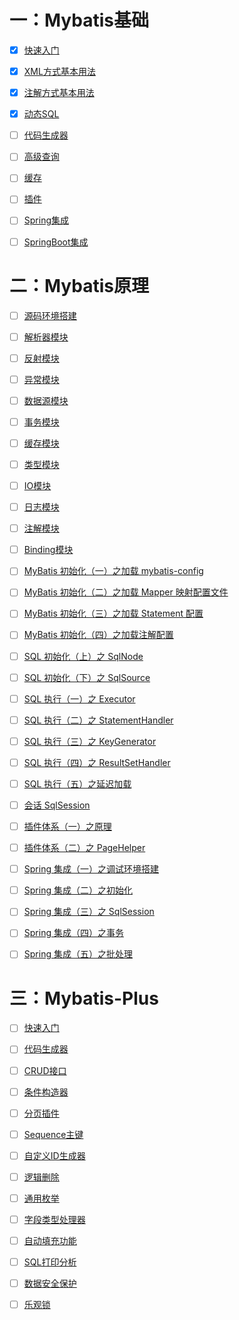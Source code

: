 # 一：Mybatis基础

- [x] [快速入门](https://github.com/Rocks526/Java-Notes/blob/master/docs/常用框架/Mybatis/01-快速入门.md)

- [x] [XML方式基本用法](https://github.com/Rocks526/Java-Notes/blob/master/docs/常用框架/Mybatis/02-XML基本方式用法.md)

- [x] [注解方式基本用法](https://github.com/Rocks526/Java-Notes/blob/master/docs/常用框架/Mybatis/03-注解方式基本用法.md)

- [x] [动态SQL](https://github.com/Rocks526/Java-Notes/blob/master/docs/常用框架/Mybatis/04-动态SQL.md)

- [ ] [代码生成器](https://github.com/Rocks526/Java-Notes/blob/master/docs/常用框架/Mybatis/05-代码生成器.md)

- [ ] [高级查询](https://github.com/Rocks526/Java-Notes/blob/master/docs/常用框架/Mybatis/06-高级查询.md)

- [ ] [缓存](https://github.com/Rocks526/Java-Notes/blob/master/docs/常用框架/Mybatis/07-缓存配置.md)

- [ ] [插件](https://github.com/Rocks526/Java-Notes/blob/master/docs/常用框架/Mybatis/08-插件.md)

- [ ] [Spring集成](https://github.com/Rocks526/Java-Notes/blob/master/docs/常用框架/Mybatis/09-Spring集成.md)

- [ ] [SpringBoot集成](https://github.com/Rocks526/Java-Notes/blob/master/docs/常用框架/Mybatis/10-SpringBoot集成.md)

# 二：Mybatis原理

- [ ] [源码环境搭建](https://github.com/Rocks526/Java-Notes/blob/master/docs/常用框架/Mybatis/11-源码环境搭建.md)

- [ ] [解析器模块](https://github.com/Rocks526/Java-Notes/blob/master/docs/常用框架/Mybatis/12-解析器模块源码.md)

- [ ] [反射模块](https://github.com/Rocks526/Java-Notes/blob/master/docs/常用框架/Mybatis/13-反射模块.md)

- [ ] [异常模块](https://github.com/Rocks526/Java-Notes/blob/master/docs/常用框架/Mybatis/14-异常模块.md)

- [ ] [数据源模块](https://github.com/Rocks526/Java-Notes/blob/master/docs/常用框架/Mybatis/15-数据源模块.md)

- [ ] [事务模块](https://github.com/Rocks526/Java-Notes/blob/master/docs/常用框架/Mybatis/16-事务模块.md)

- [ ] [缓存模块](https://github.com/Rocks526/Java-Notes/blob/master/docs/常用框架/Mybatis/17-缓存模块.md)

- [ ] [类型模块](https://github.com/Rocks526/Java-Notes/blob/master/docs/常用框架/Mybatis/18-类型模块.md)

- [ ] [IO模块](https://github.com/Rocks526/Java-Notes/blob/master/docs/常用框架/Mybatis/19-IO模块.md)

- [ ] [日志模块](https://github.com/Rocks526/Java-Notes/blob/master/docs/常用框架/Mybatis/20-日志模块.md)

- [ ] [注解模块](https://github.com/Rocks526/Java-Notes/blob/master/docs/常用框架/Mybatis/21-注解模块.md)

- [ ] [Binding模块](https://github.com/Rocks526/Java-Notes/blob/master/docs/常用框架/Mybatis/22-Binding模块.md)

- [ ] [MyBatis 初始化（一）之加载 mybatis-config](https://github.com/Rocks526/Java-Notes/blob/master/docs/常用框架/Mybatis/23-MyBatis初始化（一）之加载mybatis-config.md)

- [ ] [MyBatis 初始化（二）之加载 Mapper 映射配置文件](https://github.com/Rocks526/Java-Notes/blob/master/docs/常用框架/Mybatis/24-MyBatis初始化（二）之加载Mapper映射配置文件.md)

- [ ] [MyBatis 初始化（三）之加载 Statement 配置](https://github.com/Rocks526/Java-Notes/blob/master/docs/常用框架/Mybatis/25-MyBatis初始化（三）之加载Statement配置.md)

- [ ] [MyBatis 初始化（四）之加载注解配置](https://github.com/Rocks526/Java-Notes/blob/master/docs/常用框架/Mybatis/26-MyBatis初始化（四）之加载注解配置.md)

- [ ] [SQL 初始化（上）之 SqlNode](https://github.com/Rocks526/Java-Notes/blob/master/docs/常用框架/Mybatis/27-SQL初始化之SqlNode.md)

- [ ] [SQL 初始化（下）之 SqlSource](https://github.com/Rocks526/Java-Notes/blob/master/docs/常用框架/Mybatis/28-SQL初始化（下）之SqlSource.md)

- [ ] [SQL 执行（一）之 Executor](https://github.com/Rocks526/Java-Notes/blob/master/docs/常用框架/Mybatis/29-SQL执行（一）之Executor.md)

- [ ] [SQL 执行（二）之 StatementHandler](https://github.com/Rocks526/Java-Notes/blob/master/docs/常用框架/Mybatis/30-SQL执行（二）之StatementHandler.md)

- [ ] [SQL 执行（三）之 KeyGenerator](https://github.com/Rocks526/Java-Notes/blob/master/docs/常用框架/Mybatis/31-SQL执行（三）之KeyGenerator.md)

- [ ] [SQL 执行（四）之 ResultSetHandler](https://github.com/Rocks526/Java-Notes/blob/master/docs/常用框架/Mybatis/32-SQL执行（四）之ResultSetHandler.md)

- [ ] [SQL 执行（五）之延迟加载](https://github.com/Rocks526/Java-Notes/blob/master/docs/常用框架/Mybatis/33-SQL执行（五）之延迟加载.md)

- [ ] [会话 SqlSession](https://github.com/Rocks526/Java-Notes/blob/master/docs/常用框架/Mybatis/34-会话SqlSession.md)

- [ ] [插件体系（一）之原理](https://github.com/Rocks526/Java-Notes/blob/master/docs/常用框架/Mybatis/35-插件体系（一）之原理.md)

- [ ] [插件体系（二）之 PageHelper](https://github.com/Rocks526/Java-Notes/blob/master/docs/常用框架/Mybatis/36-插件体系（二）之PageHelper.md)

- [ ] [Spring 集成（一）之调试环境搭建](https://github.com/Rocks526/Java-Notes/blob/master/docs/常用框架/Mybatis/37-Spring集成（一）之调试环境搭建.md)

- [ ] [Spring 集成（二）之初始化](https://github.com/Rocks526/Java-Notes/blob/master/docs/常用框架/Mybatis/38-Spring集成（二）之初始化.md)

- [ ] [Spring 集成（三）之 SqlSession](https://github.com/Rocks526/Java-Notes/blob/master/docs/常用框架/Mybatis/39-Spring集成（三）之SqlSession.md)

- [ ] [Spring 集成（四）之事务](https://github.com/Rocks526/Java-Notes/blob/master/docs/常用框架/Mybatis/40-Spring集成（四）之事务.md)

- [ ] [Spring 集成（五）之批处理](https://github.com/Rocks526/Java-Notes/blob/master/docs/常用框架/Mybatis/41-Spring集成（五）之批处理.md)

# 三：Mybatis-Plus

- [ ] [快速入门](https://github.com/Rocks526/Java-Notes/blob/master/docs/常用框架/Mybatis-plus/快速入门.md)
- [ ] [代码生成器](https://github.com/Rocks526/Java-Notes/blob/master/docs/常用框架/Mybatis-plus/代码生成器.md)
- [ ] [CRUD接口](https://github.com/Rocks526/Java-Notes/blob/master/docs/常用框架/Mybatis-plus/CRUD接口.md)
- [ ] [条件构造器](https://github.com/Rocks526/Java-Notes/blob/master/docs/常用框架/Mybatis-plus/条件构造器.md)
- [ ] [分页插件](https://github.com/Rocks526/Java-Notes/blob/master/docs/常用框架/Mybatis-plus/分页插件.md)
- [ ] [Sequence主键](https://github.com/Rocks526/Java-Notes/blob/master/docs/常用框架/Mybatis-plus/Sequence主键.md)
- [ ] [自定义ID生成器](https://github.com/Rocks526/Java-Notes/blob/master/docs/常用框架/Mybatis-plus/自定义ID生成器.md)
- [ ] [逻辑删除](https://github.com/Rocks526/Java-Notes/blob/master/docs/常用框架/Mybatis-plus/逻辑删除.md)
- [ ] [通用枚举](https://github.com/Rocks526/Java-Notes/blob/master/docs/常用框架/Mybatis-plus/通用枚举.md)
- [ ] [字段类型处理器](https://github.com/Rocks526/Java-Notes/blob/master/docs/常用框架/Mybatis-plus/字段类型处理器.md)
- [ ] [自动填充功能](https://github.com/Rocks526/Java-Notes/blob/master/docs/常用框架/Mybatis-plus/自动填充功能.md)
- [ ] [SQL打印分析](https://github.com/Rocks526/Java-Notes/blob/master/docs/常用框架/Mybatis-plus/SQL打印分析.md)
- [ ] [数据安全保护](https://github.com/Rocks526/Java-Notes/blob/master/docs/常用框架/Mybatis-plus/数据安全保护.md)
- [ ] [乐观锁](https://github.com/Rocks526/Java-Notes/blob/master/docs/常用框架/Mybatis-plus/乐观锁.md)

